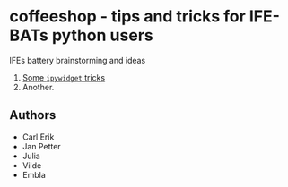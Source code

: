 # coffeeshop - tips and tricks for IFE-BATs python users

IFEs battery brainstorming and ideas

1. [Some `ipywidget` tricks](ipywidgets.md)
2. Another.

## Authors

- Carl Erik
- Jan Petter
- Julia
- Vilde
- Embla